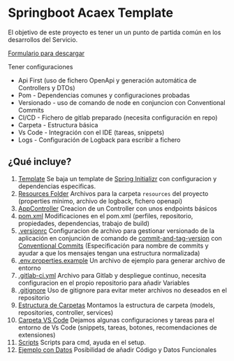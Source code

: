 # Springboot Acaex Template

El objetivo de este proyecto es tener un un punto de partida común en los desarrollos del Servicio.

<a href="(https://raultm.github.io/springboot-one-command-setup/acaex-init.html" target="_blank">Formulario para descargar</a>

Tener configuraciones
- Api First (uso de fichero OpenApi y generación automática de Controllers y DTOs)
- Pom - Dependencias comunes y configuraciones probadas
- Versionado - uso de comando de node en conjuncion con Conventional Commits
- CI/CD - Fichero de gitlab preparado (necesita configuración en repo)
- Carpeta - Estructura básica
- Vs Code - Integración con el IDE (tareas, snippets)
- Logs - Configuración de Logback para escribir a fichero


## ¿Qué incluye?

1. [Template](/docs/01.template.md) Se baja un template de [Spring Initializr](https://start.spring.io/) con configuracion y dependencias especificas.
2. [Resources Folder](/docs/02.resources.md) Archivos para la carpeta `resources` del proyecto (properties mínimo, archivo de logback, fichero openapi)
3. [AppController](/docs/03.appcontroller.md) Creacion de un Controller con unos endpoints básicos
4. [pom.xml](/docs/04.pomxml.md) Modificaciones en el pom.xml (perfiles, repositorio, propiedades, dependencias, trabajo de build)
5. [.versionrc](/docs/05.versionrc.md) Configuracion de archivo para gestionar versionado de la aplicación en conjunción de comando de [commit-and-tag-version](https://github.com/absolute-version/commit-and-tag-version) con [Conventional Commits](https://github.com/absolute-version/commit-and-tag-version) (Especificación para nombre de commits y ayudar a que los mensajes tengan una estructura normalizada)
6. [.env.properties.example](/docs/06.envpropertiesexample.md) Un archivo de ejemplo para generar archivo de entorno
7. [.gitlab-ci.yml](/docs/07.gitlabciyml.md) Archivo para Gitlab y despliegue continuo, necesita configuracion en el propio repositorio para añadir Variables
8. [.gitignore](/docs/08.gitignore.md) Uso de gitignore para evitar meter archivos no deseados en el repositorio
9. [Estructura de Carpetas](/docs/09.folderstructure.md) Montamos la estructura de carpeta (models, repositories, controller, services)
10. [Carpeta VS Code](/docs/10.vscodefolder.md) Dejamos algunas configuraciones y tareas para el entorno de Vs Code (snippets, tareas, botones, recomendaciones de extensiones)
11. [Scripts](/docs/11.scripts.md) Scripts para cmd, ayuda en el setup.
12. [Ejemplo con Datos](/docs/12.example.md) Posibilidad de añadir Código y Datos Funcionales